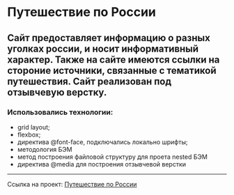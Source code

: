 # Путешествие по России

## Сайт предоставляет информацию о разных уголках россии, и носит информативный характер. Также на сайте имеются ссылки на стороние источники, связанные с тематикой путешествия. Сайт реализован под отзывчевую верстку.

### Использовались технологии:
* grid layout;
* flexbox;
* директива @font-face, подключались локально шрифты;
* методология БЭМ
* метод построения файловой структуру для проета nested БЭМ
* директива @media для построения отзывчевой верстки

------

Ссылка на проект: [Путешествие по России](https://andpigge.github.io/russian-travel/)
